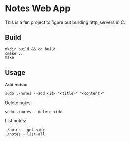# Notes Web App

This is a fun project to figure out building http_servers in C.

## Build

```
mkdir build && cd build
cmake ..
make
```
## Usage

Add notes:
```
sudo ./notes --add <id> "<title>" "<content>"
```

Delete notes:
```
sudo ./notes --delete <id>
```

List notes:
```
./notes --get <id>
./notes --list-all
```
